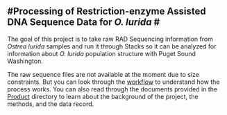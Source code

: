 #Processing of Restriction-enzyme Assisted DNA Sequence Data for *O. lurida* #
---

The goal of this project is to take raw RAD Sequencing information from *Ostrea lurida* samples and run it through Stacks so it can be analyzed for information about *O. lurida* population structure with Puget Sound Washington. 

The raw sequence files are not available at the moment due to size constraints. But you can look through the [workflow](https://github.com/jheare/Fish546-Jake/tree/master/Course%20Project/Workflow) to understand how the process works. You can also read through the documents provided in the [Product](https://github.com/jheare/Fish546-Jake/tree/master/Course%20Project/Product) directory to learn about the background of the project, the methods, and the data record. 
